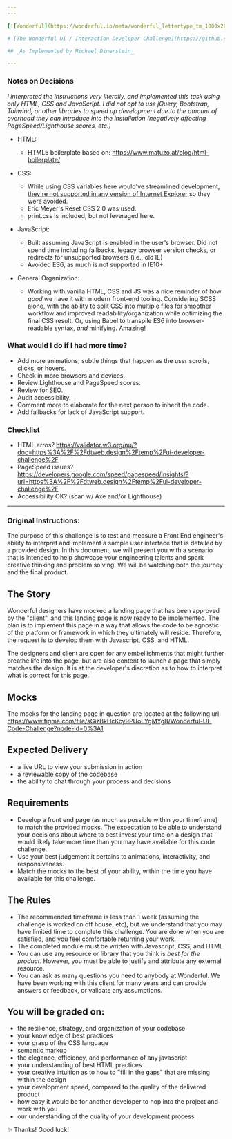 ```yaml
---
---

[![Wonderful](https://wonderful.io/meta/wonderful_lettertype_tm_1000x287_4c5965-on-white.jpg)](https://wonderful.io)

# [The Wonderful UI / Interaction Developer Challenge](https://github.com/wndrfl/ui-developer-challenge)

## _As Implemented by Michael Dinerstein_

---
```


### Notes on Decisions

_I interpreted the instructions very literally, and implemented this task using only HTML, CSS and JavaScript. I did not opt to use jQuery, Bootstrap, Tailwind, or other libraries to speed up development due to the amount of overhead they can introduce into the installation (negatively affecting PageSpeed/Lighthouse scores, etc.)_

- HTML:

  - HTML5 boilerplate based on: https://www.matuzo.at/blog/html-boilerplate/

- CSS:

  - While using CSS variables here would've streamlined development, [they're not supported in any version of Internet Explorer](https://caniuse.com/css-variables) so they were avoided.
  - Eric Meyer's Reset CSS 2.0 was used.
  - print.css is included, but not leveraged here.

- JavaScript:

  - Built assuming JavaScript is enabled in the user's browser. Did not spend time including fallbacks, legacy browser version checks, or redirects for unsupported browsers (i.e., old IE)
  - Avoided ES6, as much is not supported in IE10+

- General Organization:

  - Working with vanilla HTML, CSS and JS was a nice reminder of how _good_ we have it with modern front-end tooling. Considering SCSS alone, with the ability to split CSS into multiple files for smoother workflow and improved readability/organization while optimizing the final CSS result. Or, using Babel to transpile ES6 into browser-readable syntax, _and_ minifying. Amazing!

### What would I do if I had more time?

- Add more animations; subtle things that happen as the user scrolls, clicks, or hovers.
- Check in more browsers and devices.
- Review Lighthouse and PageSpeed scores.
- Review for SEO.
- Audit accessibility.
- Comment more to elaborate for the next person to inherit the code.
- Add fallbacks for lack of JavaScript support.

### Checklist

- HTML erros? https://validator.w3.org/nu/?doc=https%3A%2F%2Fdtweb.design%2Ftemp%2Fui-developer-challenge%2F
- PageSpeed issues? https://developers.google.com/speed/pagespeed/insights/?url=https%3A%2F%2Fdtweb.design%2Ftemp%2Fui-developer-challenge%2F
- Accessibility OK? (scan w/ Axe and/or Lighthouse)

---

### Original Instructions:

The purpose of this challenge is to test and measure a Front End engineer's ability to interpret and implement a sample user interface that is detailed by a provided design. In this document, we will present you with a scenario that is intended to help showcase your engineering talents and spark creative thinking and problem solving. We will be watching both the journey and the final product.

## The Story

Wonderful designers have mocked a landing page that has been approved by the "client", and this landing page is now ready to be implemented. The plan is to implement this page in a way that allows the code to be agnostic of the platform or framework in which they ultimately will reside. Therefore, the request is to develop them with Javascript, CSS, and HTML.

The designers and client are open for any embellishments that might further breathe life into the page, but are also content to launch a page that simply matches the design. It is at the developer's discretion as to how to interpret what is correct for this page.

## Mocks

The mocks for the landing page in question are located at the following url:
https://www.figma.com/file/sGizBkHcKcy9PUoLYgMYg8/Wonderful-UI-Code-Challenge?node-id=0%3A1

## Expected Delivery

- a live URL to view your submission in action
- a reviewable copy of the codebase
- the ability to chat through your process and decisions

## Requirements

- Develop a front end page (as much as possible within your timeframe) to match the provided mocks. The expectation to be able to understand your decisions about where to best invest your time on a design that would likely take more time than you may have available for this code challenge.
- Use your best judgement it pertains to animations, interactivity, and responsiveness.
- Match the mocks to the best of your ability, within the time you have available for this challenge.

## The Rules

- The recommended timeframe is less than 1 week (assuming the challenge is worked on off house, etc), but we understand that you may have limited time to complete this challenge. You are done when you are satisfied, and you feel comfortable returning your work.
- The completed module must be written with Javascript, CSS, and HTML.
- You can use any resource or library that you think is _best for the product_. However, you must be able to justify and attribute any external resource.
- You can ask as many questions you need to anybody at Wonderful. We have been working with this client for many years and can provide answers or feedback, or validate any assumptions.

## You will be graded on:

- the resilience, strategy, and organization of your codebase
- your knowledge of best practices
- your grasp of the CSS language
- semantic markup
- the elegance, efficiency, and performance of any javascript
- your understanding of best HTML practices
- your creative intuition as to how to "fill in the gaps" that are missing within the design
- your development speed, compared to the quality of the delivered product
- how easy it would be for another developer to hop into the project and work with you
- our understanding of the quality of your development process

✨ Thanks! Good luck!

